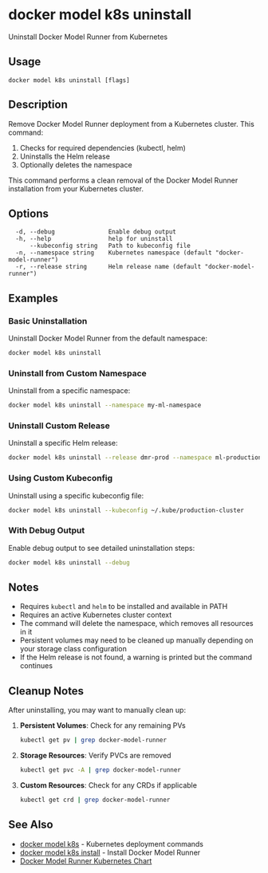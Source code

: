 # docker model k8s uninstall

Uninstall Docker Model Runner from Kubernetes

## Usage

```
docker model k8s uninstall [flags]
```

## Description

Remove Docker Model Runner deployment from a Kubernetes cluster. This command:

1. Checks for required dependencies (kubectl, helm)
2. Uninstalls the Helm release
3. Optionally deletes the namespace

This command performs a clean removal of the Docker Model Runner installation from your Kubernetes cluster.

## Options

```
  -d, --debug               Enable debug output
  -h, --help                help for uninstall
      --kubeconfig string   Path to kubeconfig file
  -n, --namespace string    Kubernetes namespace (default "docker-model-runner")
  -r, --release string      Helm release name (default "docker-model-runner")
```

## Examples

### Basic Uninstallation

Uninstall Docker Model Runner from the default namespace:

```bash
docker model k8s uninstall
```

### Uninstall from Custom Namespace

Uninstall from a specific namespace:

```bash
docker model k8s uninstall --namespace my-ml-namespace
```

### Uninstall Custom Release

Uninstall a specific Helm release:

```bash
docker model k8s uninstall --release dmr-prod --namespace ml-production
```

### Using Custom Kubeconfig

Uninstall using a specific kubeconfig file:

```bash
docker model k8s uninstall --kubeconfig ~/.kube/production-cluster
```

### With Debug Output

Enable debug output to see detailed uninstallation steps:

```bash
docker model k8s uninstall --debug
```

## Notes

- Requires `kubectl` and `helm` to be installed and available in PATH
- Requires an active Kubernetes cluster context
- The command will delete the namespace, which removes all resources in it
- Persistent volumes may need to be cleaned up manually depending on your storage class configuration
- If the Helm release is not found, a warning is printed but the command continues

## Cleanup Notes

After uninstalling, you may want to manually clean up:

1. **Persistent Volumes**: Check for any remaining PVs
   ```bash
   kubectl get pv | grep docker-model-runner
   ```

2. **Storage Resources**: Verify PVCs are removed
   ```bash
   kubectl get pvc -A | grep docker-model-runner
   ```

3. **Custom Resources**: Check for any CRDs if applicable
   ```bash
   kubectl get crd | grep docker-model-runner
   ```

## See Also

* [docker model k8s](model_k8s.md) - Kubernetes deployment commands
* [docker model k8s install](model_k8s_install.md) - Install Docker Model Runner
* [Docker Model Runner Kubernetes Chart](../../../../charts/docker-model-runner/README.md)
